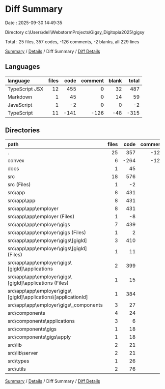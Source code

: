 # Diff Summary

Date : 2025-09-30 14:49:35

Directory c:\\Users\\dell\\WebstormProjects\\Gigsy_Digitopia2025\\gigsy

Total : 25 files,  357 codes, -126 comments, -2 blanks, all 229 lines

[Summary](results.md) / [Details](details.md) / Diff Summary / [Diff Details](diff-details.md)

## Languages
| language | files | code | comment | blank | total |
| :--- | ---: | ---: | ---: | ---: | ---: |
| TypeScript JSX | 12 | 455 | 0 | 32 | 487 |
| Markdown | 1 | 45 | 0 | 14 | 59 |
| JavaScript | 1 | -2 | 0 | 0 | -2 |
| TypeScript | 11 | -141 | -126 | -48 | -315 |

## Directories
| path | files | code | comment | blank | total |
| :--- | ---: | ---: | ---: | ---: | ---: |
| . | 25 | 357 | -126 | -2 | 229 |
| convex | 6 | -264 | -126 | -61 | -451 |
| docs | 1 | 45 | 0 | 14 | 59 |
| src | 18 | 576 | 0 | 45 | 621 |
| src (Files) | 1 | -2 | 0 | 0 | -2 |
| src\\app | 8 | 431 | 0 | 35 | 466 |
| src\\app\\app | 8 | 431 | 0 | 35 | 466 |
| src\\app\\app\\employer | 8 | 431 | 0 | 35 | 466 |
| src\\app\\app\\employer (Files) | 1 | -8 | 0 | 0 | -8 |
| src\\app\\app\\employer\\gigs | 7 | 439 | 0 | 35 | 474 |
| src\\app\\app\\employer\\gigs (Files) | 1 | 2 | 0 | 0 | 2 |
| src\\app\\app\\employer\\gigs\\[gigId] | 3 | 410 | 0 | 36 | 446 |
| src\\app\\app\\employer\\gigs\\[gigId] (Files) | 1 | 11 | 0 | 0 | 11 |
| src\\app\\app\\employer\\gigs\\[gigId]\\applications | 2 | 399 | 0 | 36 | 435 |
| src\\app\\app\\employer\\gigs\\[gigId]\\applications (Files) | 1 | 15 | 0 | 0 | 15 |
| src\\app\\app\\employer\\gigs\\[gigId]\\applications\\[applicationId] | 1 | 384 | 0 | 36 | 420 |
| src\\app\\app\\employer\\gigs\\_components | 3 | 27 | 0 | -1 | 26 |
| src\\components | 4 | 24 | 0 | -3 | 21 |
| src\\components\\applications | 3 | 6 | 0 | -2 | 4 |
| src\\components\\gigs | 1 | 18 | 0 | -1 | 17 |
| src\\components\\gigs\\apply | 1 | 18 | 0 | -1 | 17 |
| src\\lib | 2 | 21 | 0 | 2 | 23 |
| src\\lib\\server | 2 | 21 | 0 | 2 | 23 |
| src\\types | 1 | 26 | 0 | 2 | 28 |
| src\\utils | 2 | 76 | 0 | 9 | 85 |

[Summary](results.md) / [Details](details.md) / Diff Summary / [Diff Details](diff-details.md)